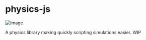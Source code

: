 # physics-js

![image](https://user-images.githubusercontent.com/43215895/158499652-3796c33c-22cf-4693-832b-28a7cb6e1b03.png)

A physics library making quickly scripting simulations easier. WIP
